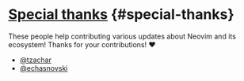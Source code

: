 # [Special thanks](#special-thanks) {#special-thanks}

These people help contributing various updates about Neovim and its ecosystem! Thanks for your contributions! ❤️

- [@tzachar](https://github.com/tzachar)
- [@echasnovski](https://github.com/echasnovski)
